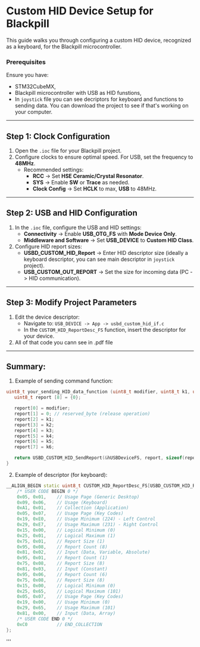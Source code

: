 # Custom HID Device Setup for Blackpill

This guide walks you through configuring a custom HID device, recognized as a keyboard, for the Blackpill microcontroller.

### Prerequisites

Ensure you have:
- STM32CubeMX,
- Blackpill microcontroller with USB as HID funstions,
- In `joystick` file you can see decriptors for keyboard and functions to sending data. You can download the project to see if that's working on your computer.

---

## Step 1: Clock Configuration

1. Open the `.ioc` file for your Blackpill project.
2. Configure clocks to ensure optimal speed. For USB, set the frequency to **48MHz**.
   - Recommended settings:
     - **RCC** -> Set **HSE Ceramic/Crystal Resonator**.
     - **SYS** -> Enable **SW** or **Trace** as needed.
     - **Clock Config** -> Set **HCLK** to max, **USB** to 48MHz.

---

## Step 2: USB and HID Configuration

1. In the `.ioc` file, configure the USB and HID settings:
   - **Connectivity** -> Enable **USB_OTG_FS** with **Mode Device Only**.
   - **Middleware and Software** -> Set **USB_DEVICE** to **Custom HID Class**.
2. Configure HID report sizes:
   - **USBD_CUSTOM_HID_Report** -> Enter HID descriptor size (ideally a keyboard descriptor, you can see main descriptor in `joystick` project).
   - **USB_CUSTOM_OUT_REPORT** -> Set the size for incoming data (PC -> HID communication).

---

## Step 3: Modify Project Parameters

1. Edit the device descriptor:
   - Navigate to: `USB_DEVICE -> App -> usbd_custom_hid_if.c`
   - In the `CUSTOM_HID_ReportDesc_FS` function, insert the descriptor for your device.
2. All of that code you cann see in .pdf file

---

## Summary:

1. Example of sending command function:

```c++ 
uint8_t your_sending_HID_data_function (uint8_t modifier, uint8_t k1, uint8_t k2, uint8_t k3, uint8_t k4, uint8_t k5, uint8_t k6){
   uint8_t report [8] = {0};

   report[0] = modifier;
   report[1] = 0; // reserved_byte (release operation)
   report[2] = k1;
   report[3] = k2;
   report[4] = k3;
   report[5] = k4;
   report[6] = k5;
   report[7] = k6;

   return USBD_CUSTOM_HID_SendReport(&hUSBDeviceFS, report, sizeof(report));
}
```

2. Example of descriptor (for keyboard):

```c++
__ALIGN_BEGIN static uint8_t CUSTOM_HID_ReportDesc_FS[USBD_CUSTOM_HID_REPORT_DESC_SIZE] __ALIGN_END = {
    /* USER CODE BEGIN 0 */
    0x05, 0x01,    // Usage Page (Generic Desktop)
    0x09, 0x06,    // Usage (Keyboard)
    0xA1, 0x01,    // Collection (Application)
    0x05, 0x07,    // Usage Page (Key Codes)
    0x19, 0xE0,    // Usage Minimum (224) - Left Control
    0x29, 0xE7,    // Usage Maximum (231) - Right Control
    0x15, 0x00,    // Logical Minimum (0)
    0x25, 0x01,    // Logical Maximum (1)
    0x75, 0x01,    // Report Size (1)
    0x95, 0x08,    // Report Count (8)
    0x81, 0x02,    // Input (Data, Variable, Absolute)
    0x95, 0x01,    // Report Count (1)
    0x75, 0x08,    // Report Size (8)
    0x81, 0x03,    // Input (Constant)
    0x95, 0x06,    // Report Count (6)
    0x75, 0x08,    // Report Size (8)
    0x15, 0x00,    // Logical Minimum (0)
    0x25, 0x65,    // Logical Maximum (101)
    0x05, 0x07,    // Usage Page (Key Codes)
    0x19, 0x00,    // Usage Minimum (0)
    0x29, 0x65,    // Usage Maximum (101)
    0x81, 0x00,    // Input (Data, Array)
    /* USER CODE END 0 */
    0xC0           // END_COLLECTION
};
```

'''